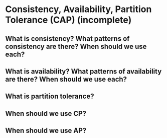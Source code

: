# Consistency, Availability, Partition Tolerance \(CAP\) \(incomplete\)

## What is consistency? What patterns of consistency are there? When should we use each? 

## What is availability? What patterns of availability are there? When should we use each? 

## What is partition tolerance?

## When should we use CP?

## When should we use AP?

## 



